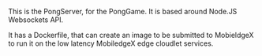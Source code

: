 This is the PongServer, for the PongGame. It is based around Node.JS Websockets
API.

It has a Dockerfile, that can create an image to be submitted to MobieldgeX to
run it on the low latency MobiledgeX edge cloudlet services.
